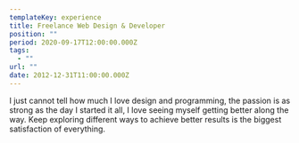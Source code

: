 ```yaml
---
templateKey: experience
title: Freelance Web Design & Developer
position: ""
period: 2020-09-17T12:00:00.000Z
tags:
  - ""
url: ""
date: 2012-12-31T11:00:00.000Z
---
```

I just cannot tell how much I love design and programming, the passion is as strong as the day I started it all, I love seeing myself getting better along the way. Keep exploring different ways to achieve better results is the biggest satisfaction of everything.
